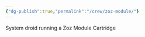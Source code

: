 ```yaml
---
{"dg-publish":true,"permalink":"/crew/zoz-module/"}
---
```


System droid running a Zoz Module Cartridge